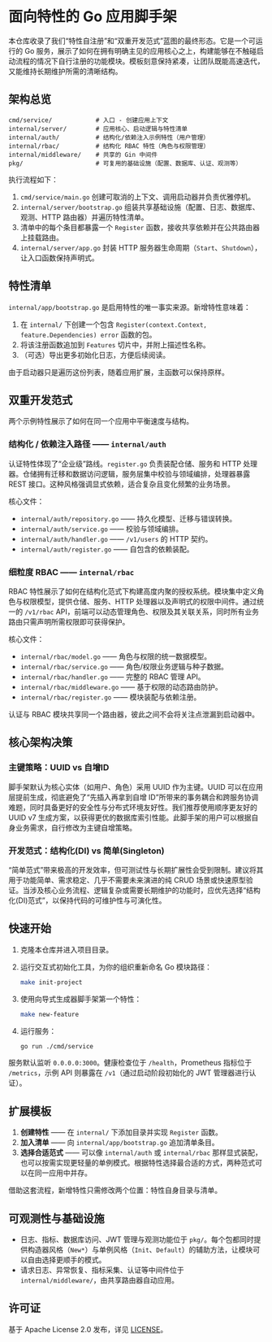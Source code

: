 # 面向特性的 Go 应用脚手架

本仓库收录了我们“特性自注册”和“双重开发范式”蓝图的最终形态。它是一个可运行的 Go 服务，展示了如何在拥有明确主见的应用核心之上，构建能够在不触碰启动流程的情况下自行注册的功能模块。模板刻意保持紧凑，让团队既能高速迭代，又能维持长期维护所需的清晰结构。

## 架构总览

```
cmd/service/            # 入口 - 创建应用上下文
internal/server/        # 应用核心、启动逻辑与特性清单
internal/auth/          # 结构化/依赖注入示例特性（用户管理）
internal/rbac/          # 结构化 RBAC 特性（角色与权限管理）
internal/middleware/    # 共享的 Gin 中间件
pkg/                    # 可复用的基础设施（配置、数据库、认证、观测等）
```

执行流程如下：

1. `cmd/service/main.go` 创建可取消的上下文、调用启动器并负责优雅停机。
2. `internal/server/bootstrap.go` 组装共享基础设施（配置、日志、数据库、观测、HTTP 路由器）并遍历特性清单。
3. 清单中的每个条目都暴露一个 `Register` 函数，接收共享依赖并在公共路由器上挂载路由。
4. `internal/server/app.go` 封装 HTTP 服务器生命周期（`Start`、`Shutdown`），让入口函数保持声明式。

## 特性清单

`internal/app/bootstrap.go` 是启用特性的唯一事实来源。新增特性意味着：

1. 在 `internal/` 下创建一个包含 `Register(context.Context, feature.Dependencies) error` 函数的包。
2. 将该注册函数追加到 `Features` 切片中，并附上描述性名称。
3. （可选）导出更多初始化日志，方便后续阅读。

由于启动器只是遍历这份列表，随着应用扩展，主函数可以保持原样。

## 双重开发范式

两个示例特性展示了如何在同一个应用中平衡速度与结构。

### 结构化 / 依赖注入路径 —— `internal/auth`

认证特性体现了“企业级”路线。`register.go` 负责装配仓储、服务和 HTTP 处理器。仓储拥有迁移和数据访问逻辑，服务层集中校验与领域编排，处理器暴露 REST 接口。这种风格强调显式依赖，适合复杂且变化频繁的业务场景。

核心文件：

- `internal/auth/repository.go` —— 持久化模型、迁移与错误转换。
- `internal/auth/service.go` —— 校验与领域编排。
- `internal/auth/handler.go` —— `/v1/users` 的 HTTP 契约。
- `internal/auth/register.go` —— 自包含的依赖装配。

### 细粒度 RBAC —— `internal/rbac`

RBAC 特性展示了如何在结构化范式下构建高度内聚的授权系统。模块集中定义角色与权限模型，提供仓储、服务、HTTP 处理器以及声明式的权限中间件。通过统一的 `/v1/rbac` API，前端可以动态管理角色、权限及其关联关系，同时所有业务路由只需声明所需权限即可获得保护。

核心文件：

- `internal/rbac/model.go` —— 角色与权限的统一数据模型。
- `internal/rbac/service.go` —— 角色/权限业务逻辑与种子数据。
- `internal/rbac/handler.go` —— 完整的 RBAC 管理 API。
- `internal/rbac/middleware.go` —— 基于权限的动态路由防护。
- `internal/rbac/register.go` —— 模块装配与依赖注册。

认证与 RBAC 模块共享同一个路由器，彼此之间不会将关注点泄漏到启动器中。

## 核心架构决策

### 主键策略：UUID vs 自增ID

脚手架默认为核心实体（如用户、角色）采用 UUID 作为主键。UUID 可以在应用层提前生成，彻底避免了“先插入再拿到自增 ID”所带来的事务耦合和跨服务协调难题，同时具备更好的安全性与分布式环境友好性。我们推荐使用顺序更友好的 UUID v7 生成方案，以获得更优的数据库索引性能。此脚手架的用户可以根据自身业务需求，自行修改为主键自增策略。

### 开发范式：结构化(DI) vs 简单(Singleton)

“简单范式”带来极高的开发效率，但可测试性与长期扩展性会受到限制。建议将其用于功能简单、需求稳定、几乎不需要未来演进的纯 CRUD 场景或快速原型验证。当涉及核心业务流程、逻辑复杂或需要长期维护的功能时，应优先选择“结构化(DI)范式”，以保持代码的可维护性与可演化性。

## 快速开始

1. 克隆本仓库并进入项目目录。
2. 运行交互式初始化工具，为你的组织重新命名 Go 模块路径：

   ```bash
   make init-project
   ```

3. 使用向导式生成器脚手架第一个特性：

   ```bash
   make new-feature
   ```

4. 运行服务：

   ```bash
   go run ./cmd/service
   ```

服务默认监听 `0.0.0.0:3000`。健康检查位于 `/health`，Prometheus 指标位于 `/metrics`，示例 API 则暴露在 `/v1`（通过启动阶段初始化的 JWT 管理器进行认证）。

## 扩展模板

1. **创建特性** —— 在 `internal/` 下添加目录并实现 `Register` 函数。
2. **加入清单** —— 向 `internal/app/bootstrap.go` 追加清单条目。
3. **选择合适范式** —— 可以像 `internal/auth` 或 `internal/rbac` 那样显式装配，也可以按需实现更轻量的单例模式。根据特性选择最合适的方式，两种范式可以在同一应用中并存。

借助这套流程，新增特性只需修改两个位置：特性自身目录与清单。

## 可观测性与基础设施

- 日志、指标、数据库访问、JWT 管理与观测功能位于 `pkg/`。每个包都同时提供构造器风格（`New*`）与单例风格（`Init`、`Default`）的辅助方法，让模块可以自由选择更顺手的模式。
- 请求日志、异常恢复、指标采集、认证等中间件位于 `internal/middleware/`，由共享路由器自动应用。

## 许可证

基于 Apache License 2.0 发布，详见 [LICENSE](LICENSE)。
